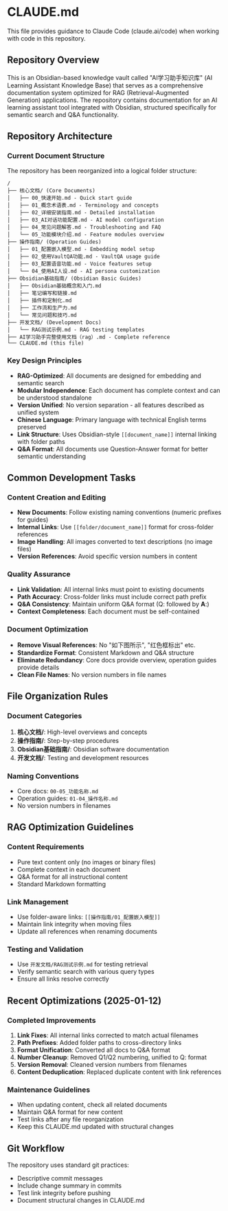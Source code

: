 # CLAUDE.md

This file provides guidance to Claude Code (claude.ai/code) when working with code in this repository.

## Repository Overview

This is an Obsidian-based knowledge vault called "AI学习助手知识库" (AI Learning Assistant Knowledge Base) that serves as a comprehensive documentation system optimized for RAG (Retrieval-Augmented Generation) applications. The repository contains documentation for an AI learning assistant tool integrated with Obsidian, structured specifically for semantic search and Q&A functionality.

## Repository Architecture

### Current Document Structure
The repository has been reorganized into a logical folder structure:

```
/
├── 核心文档/ (Core Documents)
│   ├── 00_快速开始.md - Quick start guide
│   ├── 01_概念术语表.md - Terminology and concepts
│   ├── 02_详细安装指南.md - Detailed installation
│   ├── 03_AI对话功能配置.md - AI model configuration
│   ├── 04_常见问题解答.md - Troubleshooting and FAQ
│   └── 05_功能模块介绍.md - Feature modules overview
├── 操作指南/ (Operation Guides)
│   ├── 01_配置嵌入模型.md - Embedding model setup
│   ├── 02_使用VaultQA功能.md - VaultQA usage guide
│   ├── 03_配置语音功能.md - Voice features setup
│   └── 04_使用AI人设.md - AI persona customization
├── Obsidian基础指南/ (Obsidian Basic Guides)
│   ├── Obsidian基础概念和入门.md
│   ├── 笔记编写和链接.md
│   ├── 插件和定制化.md
│   ├── 工作流和生产力.md
│   └── 常见问题和技巧.md
├── 开发文档/ (Development Docs)
│   └── RAG测试示例.md - RAG testing templates
├── AI学习助手完整使用文档（rag）.md - Complete reference
└── CLAUDE.md (this file)
```

### Key Design Principles

- **RAG-Optimized**: All documents are designed for embedding and semantic search
- **Modular Independence**: Each document has complete context and can be understood standalone
- **Version Unified**: No version separation - all features described as unified system
- **Chinese Language**: Primary language with technical English terms preserved
- **Link Structure**: Uses Obsidian-style `[[document_name]]` internal linking with folder paths
- **Q&A Format**: All documents use Question-Answer format for better semantic understanding

## Common Development Tasks

### Content Creation and Editing
- **New Documents**: Follow existing naming conventions (numeric prefixes for guides)
- **Internal Links**: Use `[[folder/document_name]]` format for cross-folder references
- **Image Handling**: All images converted to text descriptions (no image files)
- **Version References**: Avoid specific version numbers in content

### Quality Assurance
- **Link Validation**: All internal links must point to existing documents
- **Path Accuracy**: Cross-folder links must include correct path prefix
- **Q&A Consistency**: Maintain uniform Q&A format (Q: followed by **A**:)
- **Context Completeness**: Each document must be self-contained

### Document Optimization
- **Remove Visual References**: No "如下图所示", "红色框标出" etc.
- **Standardize Format**: Consistent Markdown and Q&A structure
- **Eliminate Redundancy**: Core docs provide overview, operation guides provide details
- **Clean File Names**: No version numbers in file names

## File Organization Rules

### Document Categories
1. **核心文档/**: High-level overviews and concepts
2. **操作指南/**: Step-by-step procedures
3. **Obsidian基础指南/**: Obsidian software documentation
4. **开发文档/**: Testing and development resources

### Naming Conventions
- Core docs: `00-05_功能名称.md`
- Operation guides: `01-04_操作名称.md`
- No version numbers in filenames

## RAG Optimization Guidelines

### Content Requirements
- Pure text content only (no images or binary files)
- Complete context in each document
- Q&A format for all instructional content
- Standard Markdown formatting

### Link Management
- Use folder-aware links: `[[操作指南/01_配置嵌入模型]]`
- Maintain link integrity when moving files
- Update all references when renaming documents

### Testing and Validation
- Use `开发文档/RAG测试示例.md` for testing retrieval
- Verify semantic search with various query types
- Ensure all links resolve correctly

## Recent Optimizations (2025-01-12)

### Completed Improvements
1. **Link Fixes**: All internal links corrected to match actual filenames
2. **Path Prefixes**: Added folder paths to cross-directory links
3. **Format Unification**: Converted all docs to Q&A format
4. **Number Cleanup**: Removed Q1/Q2 numbering, unified to Q: format
5. **Version Removal**: Cleaned version numbers from filenames
6. **Content Deduplication**: Replaced duplicate content with link references

### Maintenance Guidelines
- When updating content, check all related documents
- Maintain Q&A format for new content
- Test links after any file reorganization
- Keep this CLAUDE.md updated with structural changes

## Git Workflow

The repository uses standard git practices:
- Descriptive commit messages
- Include change summary in commits
- Test link integrity before pushing
- Document structural changes in CLAUDE.md